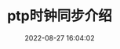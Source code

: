 ---
title: ptp时钟同步介绍
date: 2022-08-27 16:04:02
index_img: https://p4.org/wp-content/uploads/2021/05/p4program-1-1-2.png
tags: 
 - 时钟同步
 - 交换机
 - ptp
 - 1588v2 协议
---